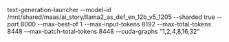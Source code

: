 text-generation-launcher --model-id /mnt/shared/maas/ai_story/llama2_as_def_en_12b_v5_1205 --sharded true --port 8000 --max-best-of 1 --max-input-tokens 8192 --max-total-tokens 8448 --max-batch-total-tokens 8448 --cuda-graphs "1,2,4,8,16,32"